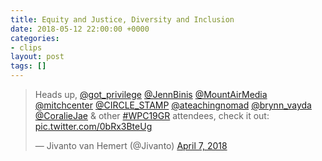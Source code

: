 ```yaml
---
title: Equity and Justice, Diversity and Inclusion
date: 2018-05-12 22:00:00 +0000
categories:
- clips
layout: post
tags: []
---
```


<blockquote class="twitter-tweet" data-lang="en"><p lang="en" dir="ltr">Heads up, <a href="https://twitter.com/got_privilege?ref_src=twsrc%5Etfw">@got_privilege</a> <a href="https://twitter.com/JennBinis?ref_src=twsrc%5Etfw">@JennBinis</a> <a href="https://twitter.com/MountAirMedia?ref_src=twsrc%5Etfw">@MountAirMedia</a> <a href="https://twitter.com/mitchcenter?ref_src=twsrc%5Etfw">@mitchcenter</a> <a href="https://twitter.com/CIRCLE_STAMP?ref_src=twsrc%5Etfw">@CIRCLE_STAMP</a> <a href="https://twitter.com/ateachingnomad?ref_src=twsrc%5Etfw">@ateachingnomad</a> <a href="https://twitter.com/brynn_vayda?ref_src=twsrc%5Etfw">@brynn_vayda</a> <a href="https://twitter.com/CoralieJae?ref_src=twsrc%5Etfw">@CoralieJae</a> &amp; other <a href="https://twitter.com/hashtag/WPC19GR?src=hash&amp;ref_src=twsrc%5Etfw">#WPC19GR</a> attendees, check it out: <a href="https://t.co/0bRx3BteUg">pic.twitter.com/0bRx3BteUg</a></p>&mdash; Jivanto van Hemert (@Jivanto) <a href="https://twitter.com/Jivanto/status/982614868355362816?ref_src=twsrc%5Etfw">April 7, 2018</a></blockquote>
<script async src="https://platform.twitter.com/widgets.js" charset="utf-8"></script>
